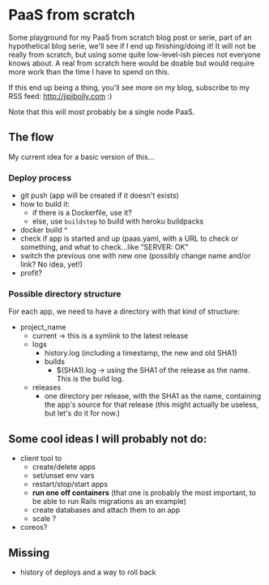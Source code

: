 # PaaS from scratch

Some playground for my PaaS from scratch blog post or serie, part of an hypothetical blog serie, we'll see if I end up finishing/doing it! It will not be really from scratch, but using some quite low-level-ish pieces not everyone knows about. A real from scratch here would be doable but would require more work than the time I have to spend on this.

If this end up being a thing, you'll see more on my blog, subscribe to my RSS feed: http://jipiboily.com :)

Note that this will most probably be a single node PaaS.

## The flow

My current idea for a basic version of this...

### Deploy process

- git push (app will be created if it doesn't exists)
- how to build it:
  - if there is a Dockerfile, use it?
  - else, use `buildstep` to build with heroku buildpacks
- docker build ^
- check if app is started and up (paas.yaml, with a URL to check or something, and what to check…like “SERVER: OK”
- switch the previous one with new one (possibly change name and/or link? No idea, yet!)
- profit?

### Possible directory structure

For each app, we need to have a directory with that kind of structure:

- project_name
  - current -> this is a symlink to the latest release
  - logs
    - history.log (including a timestamp, the new and old SHA1)
    - builds
      - $(SHA1).log -> using the SHA1 of the release as the name. This is the build log.
  - releases
    - one directory per release, with the SHA1 as the name, containing the app's source for that release (this might actually be useless, but let's do it for now.)

## Some cool ideas I will probably not do:

- client tool to
  - create/delete apps
  - set/unset env vars
  - restart/stop/start apps
  - **run one off containers** (that one is probably the most important, to be able to run Rails migrations as an example)
  - create databases and attach them to an app
  - scale ?
- coreos?

## Missing

- history of deploys and a way to roll back
